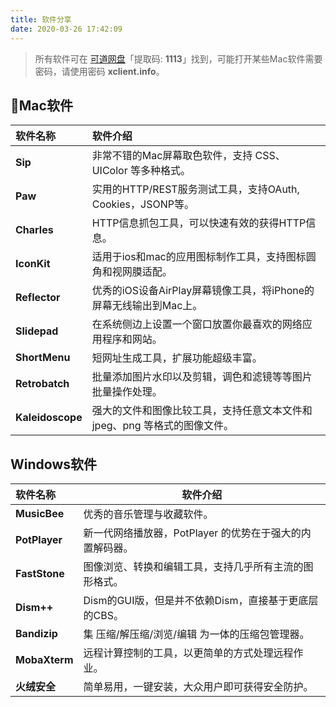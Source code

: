 ```yaml
---
title: 软件分享
date: 2020-03-26 17:42:09
---
```


> 所有软件可在 [可道网盘](http://t.cn/A6ZyFYFc)「提取码: **1113**」找到，可能打开某些Mac软件需要密码，请使用密码 **xclient.info**。

## Mac软件

| 软件名称         | 软件介绍                                                     |
| :--------------- | :----------------------------------------------------------- |
| **Sip**          | 非常不错的Mac屏幕取色软件，支持 CSS、UIColor 等多种格式。    |
| **Paw**          | 实用的HTTP/REST服务测试工具，支持OAuth, Cookies，JSONP等。   |
| **Charles**      | HTTP信息抓包工具，可以快速有效的获得HTTP信息。               |
| **IconKit**      | 适用于ios和mac的应用图标制作工具，支持图标圆角和视网膜适配。 |
| **Reflector**    | 优秀的iOS设备AirPlay屏幕镜像工具，将iPhone的屏幕无线输出到Mac上。 |
| **Slidepad**     | 在系统侧边上设置一个窗口放置你最喜欢的网络应用程序和网站。   |
| **ShortMenu**    | 短网址生成工具，扩展功能超级丰富。                           |
| **Retrobatch**   | 批量添加图片水印以及剪辑，调色和滤镜等等图片批量操作处理。   |
| **Kaleidoscope** | 强大的文件和图像比较工具，支持任意文本文件和 jpeg、png 等格式的图像文件。 |

## Windows软件

| 软件名称      | 软件介绍                                                 |
| :------------ | -------------------------------------------------------- |
| **MusicBee**  | 优秀的音乐管理与收藏软件。                               |
| **PotPlayer** | 新一代网络播放器，PotPlayer 的优势在于强大的内置解码器。 |
| **FastStone** | 图像浏览、转换和编辑工具，支持几乎所有主流的图形格式。   |
| **Dism++**    | Dism的GUI版，但是并不依赖Dism，直接基于更底层的CBS。     |
| **Bandizip**  | 集 压缩/解压缩/浏览/编辑 为一体的压缩包管理器。          |
| **MobaXterm** | 远程计算控制的工具，以更简单的方式处理远程作业。         |
| **火绒安全**  | 简单易用，一键安装，大众用户即可获得安全防护。           |

